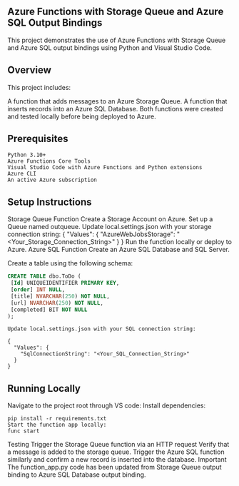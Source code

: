 ## Azure Functions with Storage Queue and Azure SQL Output Bindings
This project demonstrates the use of Azure Functions with Storage Queue and Azure SQL output bindings using Python and Visual Studio Code.

## Overview
This project includes:

A function that adds messages to an Azure Storage Queue.
A function that inserts records into an Azure SQL Database.
Both functions were created and tested locally before being deployed to Azure.

## Prerequisites

```
Python 3.10+
Azure Functions Core Tools
Visual Studio Code with Azure Functions and Python extensions
Azure CLI
An active Azure subscription

```
## Setup Instructions
Storage Queue Function
Create a Storage Account on Azure.
Set up a Queue named outqueue.
Update local.settings.json with your storage connection string:
{
  "Values": {
    "AzureWebJobsStorage": "<Your_Storage_Connection_String>"
  }
}
Run the function locally or deploy to Azure.
Azure SQL Function
Create an Azure SQL Database and SQL Server.

Create a table using the following schema:
``` sql
CREATE TABLE dbo.ToDo (
 [Id] UNIQUEIDENTIFIER PRIMARY KEY,
 [order] INT NULL,
 [title] NVARCHAR(250) NOT NULL,
 [url] NVARCHAR(250) NOT NULL,
 [completed] BIT NOT NULL
);
```
```
Update local.settings.json with your SQL connection string:

{
  "Values": {
    "SqlConnectionString": "<Your_SQL_Connection_String>"
  }
}
```
## Running Locally
Navigate to the project root through VS code:
Install dependencies:
```
pip install -r requirements.txt
Start the function app locally:
func start

```
Testing
Trigger the Storage Queue function via an HTTP request
Verify that a message is added to the storage queue.
Trigger the Azure SQL function similarly and confirm a new record is inserted into the database.
Important
The function_app.py code has been updated from Storage Queue output binding to Azure SQL Database output binding.
